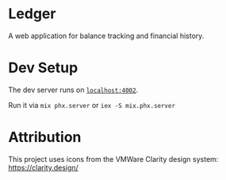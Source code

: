 # Ledger

A web application for balance tracking and financial history.

# Dev Setup

The dev server runs on [`localhost:4002`](http://localhost:4002).

Run it via `mix phx.server` or `iex -S mix.phx.server`

# Attribution

This project uses icons from the VMWare Clarity design system:
https://clarity.design/
